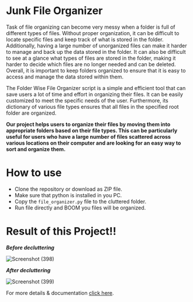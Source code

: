 # Junk File Organizer
Task of file organizing can become very messy when a folder is full of different types of files. Without proper organization, it can be difficult to locate specific files and keep track of what is stored in the folder. Additionally, having a large number of unorganized files can make it harder to manage and back up the data stored in the folder. It can also be difficult to see at a glance what types of files are stored in the folder, making it harder to decide which files are no longer needed and can be deleted. Overall, it is important to keep folders organized to ensure that it is easy to access and manage the data stored within them.

The Folder Wise File Organizer script is a simple and efficient tool that can save users a lot of time and effort in organizing their files. It can be easily customized to meet the specific needs of the user. Furthermore, its dictionary of various file types ensures that all files in the specified root folder are organized.

**Our project helps users to organize their files by moving them into appropriate folders based on their file types. This can be particularly useful for users who have a large number of files scattered across various locations on their computer and are looking for an easy way to sort and organize them.**

# How to use

- Clone the repository or download as ZIP file.
- Make sure that python is installed in you PC.
- Copy the ```file_organizer.py``` file to the cluttered folder.
- Run file directly and BOOM you files will be organized.

# Result of this Project!!

***Before decluttering***  

![Screenshot (398)](https://user-images.githubusercontent.com/100034876/223042116-2db4e4d8-d0e3-408a-86f4-afddd83625f4.png)

***After decluttering*** 

![Screenshot (399)](https://user-images.githubusercontent.com/100034876/223042136-45261cc5-348f-4278-8775-83229eb3b0b4.png)

For more details & documentation [click here](https://docs.google.com/document/d/1E91XPVXHxXyZ-OWF0eftyTd6qWL9mtWZ/edit?usp=sharing&ouid=108009743085050853761&rtpof=true&sd=true).